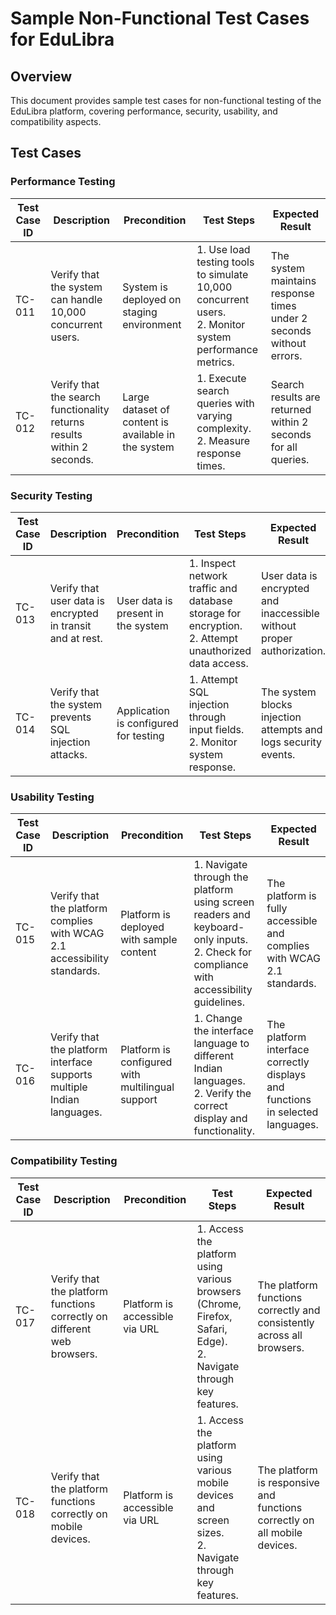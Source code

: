 # Sample Non-Functional Test Cases for EduLibra

## Overview
This document provides sample test cases for non-functional testing of the EduLibra platform, covering performance, security, usability, and compatibility aspects.

## Test Cases

### Performance Testing

| Test Case ID | Description                                                                   | Precondition                     | Test Steps                                                                 | Expected Result                                                                 |
|--------------|-------------------------------------------------------------------------------|----------------------------------|-----------------------------------------------------------------------------|-------------------------------------------------------------------------------|
| TC-011       | Verify that the system can handle 10,000 concurrent users.                   | System is deployed on staging environment | 1. Use load testing tools to simulate 10,000 concurrent users.<br/>2. Monitor system performance metrics. | The system maintains response times under 2 seconds without errors.          |
| TC-012       | Verify that the search functionality returns results within 2 seconds.       | Large dataset of content is available in the system | 1. Execute search queries with varying complexity.<br/>2. Measure response times. | Search results are returned within 2 seconds for all queries.              |

### Security Testing

| Test Case ID | Description                                                                   | Precondition                     | Test Steps                                                                 | Expected Result                                                                 |
|--------------|-------------------------------------------------------------------------------|----------------------------------|-----------------------------------------------------------------------------|-------------------------------------------------------------------------------|
| TC-013       | Verify that user data is encrypted in transit and at rest.                   | User data is present in the system | 1. Inspect network traffic and database storage for encryption.<br/>2. Attempt unauthorized data access. | User data is encrypted and inaccessible without proper authorization.       |
| TC-014       | Verify that the system prevents SQL injection attacks.                      | Application is configured for testing | 1. Attempt SQL injection through input fields.<br/>2. Monitor system response. | The system blocks injection attempts and logs security events.              |

### Usability Testing

| Test Case ID | Description                                                                   | Precondition                     | Test Steps                                                                 | Expected Result                                                                 |
|--------------|-------------------------------------------------------------------------------|----------------------------------|-----------------------------------------------------------------------------|-------------------------------------------------------------------------------|
| TC-015       | Verify that the platform complies with WCAG 2.1 accessibility standards.     | Platform is deployed with sample content | 1. Navigate through the platform using screen readers and keyboard-only inputs.<br/>2. Check for compliance with accessibility guidelines. | The platform is fully accessible and complies with WCAG 2.1 standards.      |
| TC-016       | Verify that the platform interface supports multiple Indian languages.        | Platform is configured with multilingual support | 1. Change the interface language to different Indian languages.<br/>2. Verify the correct display and functionality. | The platform interface correctly displays and functions in selected languages. |

### Compatibility Testing

| Test Case ID | Description                                                                   | Precondition                     | Test Steps                                                                 | Expected Result                                                                 |
|--------------|-------------------------------------------------------------------------------|----------------------------------|-----------------------------------------------------------------------------|-------------------------------------------------------------------------------|
| TC-017       | Verify that the platform functions correctly on different web browsers.      | Platform is accessible via URL   | 1. Access the platform using various browsers (Chrome, Firefox, Safari, Edge).<br/>2. Navigate through key features. | The platform functions correctly and consistently across all browsers.      |
| TC-018       | Verify that the platform functions correctly on mobile devices.              | Platform is accessible via URL   | 1. Access the platform using various mobile devices and screen sizes.<br/>2. Navigate through key features. | The platform is responsive and functions correctly on all mobile devices.   |

